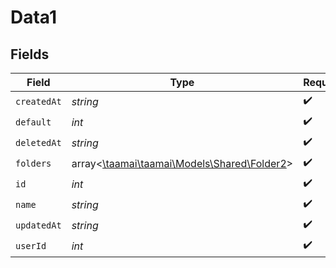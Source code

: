 # Data1


## Fields

| Field                                                                         | Type                                                                          | Required                                                                      | Description                                                                   |
| ----------------------------------------------------------------------------- | ----------------------------------------------------------------------------- | ----------------------------------------------------------------------------- | ----------------------------------------------------------------------------- |
| `createdAt`                                                                   | *string*                                                                      | :heavy_check_mark:                                                            | N/A                                                                           |
| `default`                                                                     | *int*                                                                         | :heavy_check_mark:                                                            | N/A                                                                           |
| `deletedAt`                                                                   | *string*                                                                      | :heavy_check_mark:                                                            | N/A                                                                           |
| `folders`                                                                     | array<[\taamai\taamai\Models\Shared\Folder2](../../Models/Shared/Folder2.md)> | :heavy_check_mark:                                                            | N/A                                                                           |
| `id`                                                                          | *int*                                                                         | :heavy_check_mark:                                                            | N/A                                                                           |
| `name`                                                                        | *string*                                                                      | :heavy_check_mark:                                                            | N/A                                                                           |
| `updatedAt`                                                                   | *string*                                                                      | :heavy_check_mark:                                                            | N/A                                                                           |
| `userId`                                                                      | *int*                                                                         | :heavy_check_mark:                                                            | N/A                                                                           |